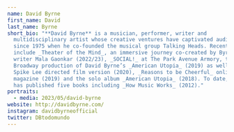 ```yaml
---
name: David Byrne
first_name: David
last_name: Byrne
short_bio: "**David Byrne** is a musician, performer, writer and
  multidisciplinary artist whose creative ventures have captivated audiences
  since 1975 when he co-founded the musical group Talking Heads. Recent works
  include _Theater of the Mind_, an immersive journey co-created by Byrne &
  writer Mala Gaonkar (2022/23), _SOCIAL!_ at The Park Avenue Armory, the
  Broadway production of David Byrne’s _American Utopia_ (2019) as well as the
  Spike Lee directed film version (2020), _Reasons to be Cheerful_ online
  magazine (2019) and the solo album _American Utopia_ (2018). To date, Byrne
  has published five books including _How Music Works_ (2012)."
portraits:
  - media: 2023/05/david-byrne
website: http://davidbyrne.com/
instagram: davidbyrneofficial
twitter: DBtodomundo
---
```

